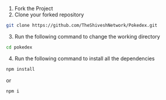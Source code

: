 1. Fork the Project
2. Clone your forked repository

```sh
git clone https://github.com/TheShiveshNetwork/Pokedex.git
```

3. Run the following command to change the working directory

```sh
cd pokedex
```

4. Run the following command to install all the dependencies

```sh
npm install
```

or

```sh
npm i
```